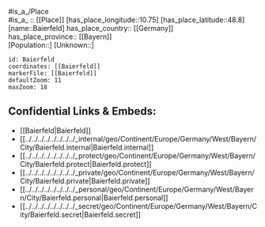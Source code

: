 ﻿---
location: [48.8,10.75] 
mapzoom: [7,12] 
mapmarker: city 
type: City
tags:
- geo/City


SpocWebEntityId: 28988
isDeleted: false
confidential: public

---
#is_a_/Place  
#is_a_ :: [[Place]] 
[has_place_longitude::10.75] 
[has_place_latitude::48.8] 
[name::Baierfeld] 
has_place_country:: [[Germany]]  
has_place_province:: [[Bayern]]  
[Population::] 
[Unknown::] 


```leaflet
id: Baierfeld
coordinates: [[Baierfeld]] 
markerFile: [[Baierfeld]] 
defaultZoom: 11 
maxZoom: 18
```


## Confidential Links & Embeds: 
- [[Baierfeld|Baierfeld]]  
- [[../../../../../../../../_internal/geo/Continent/Europe/Germany/West/Bayern/City/Baierfeld.internal|Baierfeld.internal]] 
- [[../../../../../../../../_protect/geo/Continent/Europe/Germany/West/Bayern/City/Baierfeld.protect|Baierfeld.protect]] 
- [[../../../../../../../../_private/geo/Continent/Europe/Germany/West/Bayern/City/Baierfeld.private|Baierfeld.private]] 
- [[../../../../../../../../_personal/geo/Continent/Europe/Germany/West/Bayern/City/Baierfeld.personal|Baierfeld.personal]] 
- [[../../../../../../../../_secret/geo/Continent/Europe/Germany/West/Bayern/City/Baierfeld.secret|Baierfeld.secret]] 

